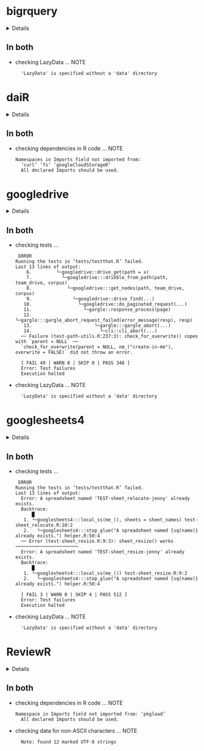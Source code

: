 # bigrquery

<details>

* Version: 1.3.2
* GitHub: https://github.com/r-dbi/bigrquery
* Source code: https://github.com/cran/bigrquery
* Date/Publication: 2020-10-05 14:40:03 UTC
* Number of recursive dependencies: 67

Run `revdep_details(, "bigrquery")` for more info

</details>

## In both

*   checking LazyData ... NOTE
    ```
      'LazyData' is specified without a 'data' directory
    ```

# daiR

<details>

* Version: 0.9.0
* GitHub: https://github.com/Hegghammer/daiR
* Source code: https://github.com/cran/daiR
* Date/Publication: 2021-06-11 09:20:02 UTC
* Number of recursive dependencies: 79

Run `revdep_details(, "daiR")` for more info

</details>

## In both

*   checking dependencies in R code ... NOTE
    ```
    Namespaces in Imports field not imported from:
      ‘curl’ ‘fs’ ‘googleCloudStorageR’
      All declared Imports should be used.
    ```

# googledrive

<details>

* Version: 1.0.1
* GitHub: https://github.com/tidyverse/googledrive
* Source code: https://github.com/cran/googledrive
* Date/Publication: 2020-05-05 16:10:02 UTC
* Number of recursive dependencies: 67

Run `revdep_details(, "googledrive")` for more info

</details>

## In both

*   checking tests ...
    ```
     ERROR
    Running the tests in ‘tests/testthat.R’ failed.
    Last 13 lines of output:
        6.         └─googledrive::drive_get(path = x)
        7.           └─googledrive:::dribble_from_path(path, team_drive, corpus)
        8.             └─googledrive:::get_nodes(path, team_drive, corpus)
        9.               └─googledrive::drive_find(...)
       10.                 └─googledrive::do_paginated_request(...)
       11.                   └─gargle::response_process(page)
       12.                     └─gargle:::gargle_abort_request_failed(error_message(resp), resp)
       13.                       └─gargle:::gargle_abort(...)
       14.                         └─cli::cli_abort(...)
      ── Failure (test-path-utils.R:237:3): check_for_overwrite() copes with `parent = NULL` ──
      `check_for_overwrite(parent = NULL, nm_("create-in-me"), overwrite = FALSE)` did not throw an error.
      
      [ FAIL 49 | WARN 0 | SKIP 0 | PASS 348 ]
      Error: Test failures
      Execution halted
    ```

*   checking LazyData ... NOTE
    ```
      'LazyData' is specified without a 'data' directory
    ```

# googlesheets4

<details>

* Version: 0.3.0
* GitHub: https://github.com/tidyverse/googlesheets4
* Source code: https://github.com/cran/googlesheets4
* Date/Publication: 2021-03-04 17:50:02 UTC
* Number of recursive dependencies: 71

Run `revdep_details(, "googlesheets4")` for more info

</details>

## In both

*   checking tests ...
    ```
     ERROR
    Running the tests in ‘tests/testthat.R’ failed.
    Last 13 lines of output:
      Error: A spreadsheet named 'TEST-sheet_relocate-jenny' already exists.
      Backtrace:
          █
       1. └─googlesheets4:::local_ss(me_(), sheets = sheet_names) test-sheet_relocate.R:10:2
       2.   └─googlesheets4:::stop_glue("A spreadsheet named {sq(name)} already exists.") helper.R:50:4
      ── Error (test-sheet_resize.R:9:3): sheet_resize() works ───────────────────────
      Error: A spreadsheet named 'TEST-sheet_resize-jenny' already exists.
      Backtrace:
          █
       1. └─googlesheets4:::local_ss(me_()) test-sheet_resize.R:9:2
       2.   └─googlesheets4:::stop_glue("A spreadsheet named {sq(name)} already exists.") helper.R:50:4
      
      [ FAIL 3 | WARN 0 | SKIP 4 | PASS 512 ]
      Error: Test failures
      Execution halted
    ```

*   checking LazyData ... NOTE
    ```
      'LazyData' is specified without a 'data' directory
    ```

# ReviewR

<details>

* Version: 2.3.6
* GitHub: https://github.com/thewileylab/ReviewR
* Source code: https://github.com/cran/ReviewR
* Date/Publication: 2021-04-02 11:30:05 UTC
* Number of recursive dependencies: 144

Run `revdep_details(, "ReviewR")` for more info

</details>

## In both

*   checking dependencies in R code ... NOTE
    ```
    Namespace in Imports field not imported from: ‘pkgload’
      All declared Imports should be used.
    ```

*   checking data for non-ASCII characters ... NOTE
    ```
      Note: found 12 marked UTF-8 strings
    ```

